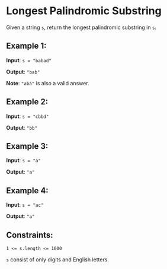 # Longest Palindromic Substring

Given a string `s`, return the longest palindromic substring in `s`.

## Example 1:

**Input**: `s = "babad"`

**Output**: `"bab"`

**Note**: `"aba"` is also a valid answer.

## Example 2:

**Input**: `s = "cbbd"`

**Output**: `"bb"`

## Example 3:

**Input**: `s = "a"`

**Output**: `"a"`

## Example 4:

**Input**: `s = "ac"`

**Output**: `"a"`

## Constraints:

`1 <= s.length <= 1000`

`s` consist of only digits and English letters.